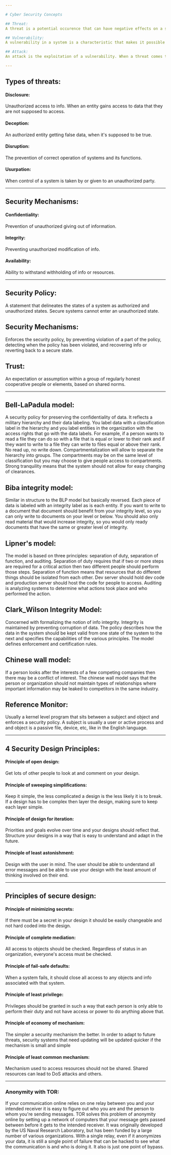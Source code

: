 ```yaml
---

# Cyber Security Concepts

## Threat:
A threat is a potential occurence that can have negative effects on a system and resources in it

## Vulnerability:
A vulnerability in a system is a characteristic that makes it possible for a threat to come to fruition

## Attack:
An attack is the exploitation of a vulnerability. When a threat comes to fruition it is an attack.

---
```


## Types of threats:

#### Disclosure: 
Unauthorized access to info. When an entity gains access to data that they are not supposed to access.

#### Deception: 
An authorized entity getting false data, when it's supposed to be true.

#### Disruption: 
The prevention of correct operation of systems and its functions.

#### Usurpation: 
When control of a system is taken by or given to an unauthorized party.

---

## Security Mechanisms:

#### Confidentiality:
Prevention of unauthorized giving out of information.

#### Integrity:
Preventing unauthorized modification of info.

#### Availability:
Ability to withstand withholding of info or resources.

---

## Security Policy:
A statement that delineates the states of a system as authorized and unauthorized states. Secure systems cannot 
enter an unauthorized state.

## Security Mechanisms:
Enforces the security policy, by preventing violation of a part of the policy, detecting when the policy has been 
violated, and recovering info or reverting back to a secure state.

## Trust:
An expectation or assumption within a group of regularly honest cooperative people or elements, based on shared 
norms.

---

## Bell-LaPadula model:
A security policy for preserving the confidentiality of data. It reflects a military hierarchy and their data 
labeling. You label data with a classification label in the hierarchy and you label entities in the organization 
with the access rights that go with the data labels. For example, if a person wants to read a file they can do so 
with a file that is equal or lower to their rank and if they want to write to a file they can write to files equal 
or above their rank. No read up, no write down. Compartmentalization will allow to separate the hierarchy into 
groups. The compartments may be on the same level of classification but you may choose to give people access to 
compartments. Strong tranquility means that the system should not allow for easy changing of clearances. 

## Biba integrity model:
Similar in structure to the BLP model but basically reversed. Each piece of data is labeled with an integrity 
label as is each entity. If you want to write to a document that document should benefit from your integrity 
level, so you can only write to documents on your level or below. You should also only read material that would 
increase integrity, so you would only ready documents that have the same or greater level of integrity.

## Lipner's model:
The model is based on three principles: separation of duty, separation of function, and auditing. Separation of 
duty requires that if two or more steps are required for a critical action then two different people should 
perform those steps. Separation of function means that resources that do different things should be isolated from 
each other. Dev server should hold dev code and production server should host the code for people to access. 
Auditing is analyzing systems to determine what actions took place and who performed the action. 

## Clark_Wilson Integrity Model:
Concerned with formalizing the notion of info integrity. Integrity is maintained by preventing corruption of data. 
The policy describes how the data in the system should be kept valid from one state of the system to the next and 
specifies the capabilities of the various principles. The model defines enforcement and certification rules.

## Chinese wall model:
If a person looks after the interests of a few competing companies then there may be a conflict of interest. The 
chinese wall model says that the person or organization should not maintain types of relationships where important 
information may be leaked to competitors in the same industry.

## Reference Monitor:
Usually a kernel level program that sits between a subject and object and enforces a security policy. A subject is 
usually a user or active process and and object is a passive file, device, etc, like in the English language. 

---

## 4 Security Design Principles:

#### Principle of open design:
Get lots of other people to look at and comment on your design.

#### Principle of sweeping simplifications:
Keep it simple, the less complicated a design is the less likely it is to break. If a design has to be complex 
then layer the design, making sure to keep each layer simple.

#### Principle of design for iteration:
Priorities and goals evolve over time and your designs should reflect that. Structure your designs in a way that 
is easy to understand and adapt in the future.

#### Principle of least astonishment:
Design with the user in mind. The user should be able to understand all error messages and be able to use your 
design with the least amount of thinking involved on their end.

---

## Principles of secure design:

#### Principle of minimizing secrets:
If there must be a secret in your design it should be easily changeable and not hard coded into the design. 

#### Principle of complete mediation:
All access to objects should be checked. Regardless of status in an organization, everyone's access must be 
checked.

#### Principle of fail-safe defaults:
When a system fails, it should close all access to any objects and info associated with that system. 

#### Principle of least privilege:
Privileges should be granted in such a way that each person is only able to perform their duty and not have access 
or power to do anything above that.

#### Principle of economy of mechanism:
The simpler a security mechanism the better. In order to adapt to future threats, security systems that need 
updating will be updated quicker if the mechanism is small and simple

#### Principle of least common mechanism:
Mechanism used to access resources should not be shared. Shared resources can lead to DoS attacks and others. 

---

### Anonymity with TOR:
If your communication online relies on one relay between you and your intended receiver it is easy to figure out 
who you are and the person to whom you're sending messages. TOR solves this problem of anonymity online by setting 
up a network of computers that your message gets passed between before it gets to the intended receiver. It was 
originally developed by the US Naval Research Laboratory, but has been funded by a large number of various 
organizations. With a single relay, even if it anonymizes your data, it is still a single point of failure that 
can be hacked to see what the communication is and who is doing it. It also is just one point of bypass. 
